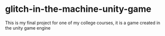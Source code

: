 # glitch-in-the-machine-unity-game
This is my final project for one of my college courses, it is a game created in the unity game engine
